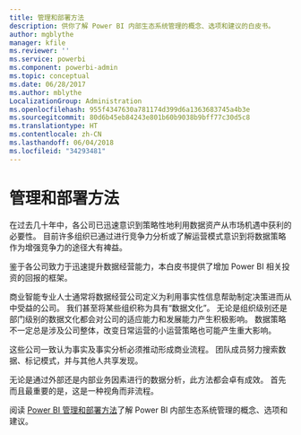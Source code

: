 ```yaml
---
title: 管理和部署方法
description: 供你了解 Power BI 内部生态系统管理的概念、选项和建议的白皮书。
author: mgblythe
manager: kfile
ms.reviewer: ''
ms.service: powerbi
ms.component: powerbi-admin
ms.topic: conceptual
ms.date: 06/28/2017
ms.author: mblythe
LocalizationGroup: Administration
ms.openlocfilehash: 955f4347630a781174d399d6a1363683745a4b3e
ms.sourcegitcommit: 80d6b45eb84243e801b60b9038b9bff77c30d5c8
ms.translationtype: HT
ms.contentlocale: zh-CN
ms.lasthandoff: 06/04/2018
ms.locfileid: "34293481"
---
```

# <a name="governance-and-deployment-approaches"></a>管理和部署方法
在过去几十年中，各公司已迅速意识到策略性地利用数据资产从市场机遇中获利的必要性。 目前许多组织已通过进行竞争力分析或了解运营模式意识到将数据策略作为增强竞争力的途径大有裨益。  

鉴于各公司致力于迅速提升数据经营能力，本白皮书提供了增加 Power BI 相关投资的回报的框架。

商业智能专业人士通常将数据经营公司定义为利用事实性信息帮助制定决策进而从中受益的公司。  我们甚至将某些组织称为具有“数据文化”。
无论是组织级别还是部门级别的数据文化都会对公司的适应能力和发展能力产生积极影响。  数据策略不一定总是涉及公司整体，改变日常运营的小运营策略也可能产生重大影响。

这些公司一致认为事实及事实分析必须推动形成商业流程。 团队成员努力搜索数据、标记模式，并与其他人共享发现。 

无论是通过外部还是内部业务因素进行的数据分析，此方法都会卓有成效。 首先而且最重要的是，这是一种视角而非流程。

阅读 [Power BI 管理和部署方法](http://go.microsoft.com/fwlink/?LinkId=785915&clcid=0x409)了解 Power BI 内部生态系统管理的概念、选项和建议。


